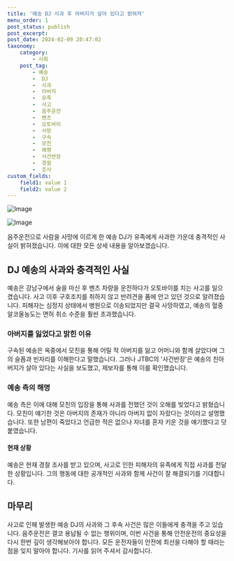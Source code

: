```yaml
---
title: '예송 DJ 사과 후 아버지가 살아 있다고 밝혀져'
menu_order: 1
post_status: publish
post_excerpt: 
post_date: 2024-02-09 20:47:02
taxonomy:
    category:
        - 사회
    post_tag:
        - 예송
        -  DJ
        -  사과
        -  아버지
        -  유족
        -  사고
        -  음주운전
        -  벤츠
        -  오토바이
        -  사망
        -  구속
        -  모친
        -  해명
        -  사건반장
        -  경찰
        -  조사
custom_fields:
    field1: value 1
    field2: value 2
---
```


![Image](https://imgnews.pstatic.net/image/022/2024/02/09/20240209506107_20240209142002715.jpg?type=w647)

![Image](https://imgnews.pstatic.net/image/022/2024/02/09/20240209505031_20240209142002747.jpg?type=w647)

음주운전으로 사람을 사망에 이르게 한 예송 DJ가 유족에게 사과한 가운데 충격적인 사실이 밝혀졌습니다. 이에 대한 모든 상세 내용을 알아보겠습니다.
## DJ 예송의 사과와 충격적인 사실
예송은 강남구에서 술을 마신 후 벤츠 차량을 운전하다가 오토바이를 치는 사고를 일으켰습니다. 사고 이후 구호조치를 취하지 않고 반려견을 품에 안고 있던 것으로 알려졌습니다. 피해자는 심정지 상태에서 병원으로 이송되었지만 결국 사망하였고, 예송의 혈중알코올농도는 면허 취소 수준을 훨씬 초과했습니다.
### 아버지를 잃었다고 밝힌 이유
구속된 예송은 옥중에서 모친을 통해 어릴 적 아버지를 잃고 어머니와 함께 살았다며 그의 슬픔과 빈자리를 이해한다고 말했습니다. 그러나 JTBC의 '사건반장'은 예송의 친아버지가 살아 있다는 사실을 보도했고, 제보자를 통해 이를 확인했습니다.
### 예송 측의 해명
예송 측은 이에 대해 모친의 입장을 통해 사과를 전했던 것이 오해를 빚었다고 밝혔습니다. 모친이 얘기한 것은 아버지의 존재가 아니라 아버지 없이 자랐다는 것이라고 설명했습니다. 또한 남편이 죽었다고 언급한 적은 없으나 자녀를 혼자 키운 것을 얘기했다고 덧붙였습니다.
#### 현재 상황
예송은 현재 경찰 조사를 받고 있으며, 사고로 인한 피해자의 유족에게 직접 사과를 전달한 상황입니다. 그의 행동에 대한 공개적인 사과와 함께 사건이 잘 해결되기를 기대합니다.
## 마무리
사고로 인해 발생한 예송 DJ의 사과와 그 후속 사건은 많은 이들에게 충격을 주고 있습니다. 음주운전은 결코 용납될 수 없는 행위이며, 이번 사건을 통해 안전운전의 중요성을 다시 한번 깊이 생각해보아야 합니다. 모든 운전자들이 안전에 최선을 다해야 할 때라는 점을 잊지 말아야 합니다. 기사를 읽어 주셔서 감사합니다.
